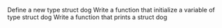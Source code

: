 Define a new type struct dog
Write a function that initialize a variable of type struct dog
Write a function that prints a struct dog

